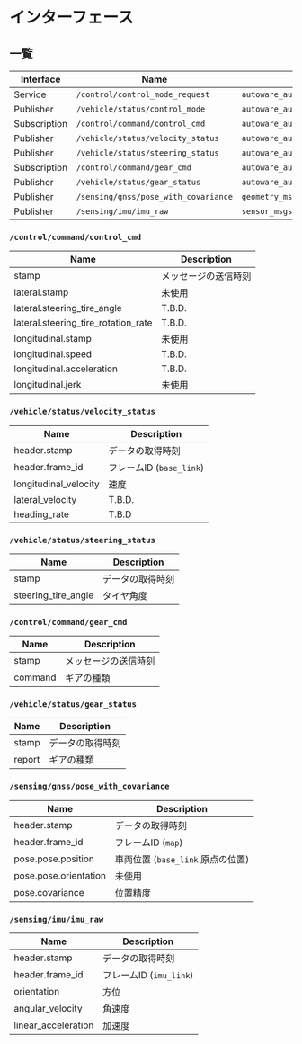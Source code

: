 # インターフェース

## 一覧

| Interface    | Name                                 | Type                                                     |
| ------------ | ------------------------------------ | -------------------------------------------------------- |
| Service      | `/control/control_mode_request`      | `autoware_auto_vehicle_msgs/srv/ControlModeCommand`      |
| Publisher    | `/vehicle/status/control_mode`       | `autoware_auto_vehicle_msgs/msg/ControlModeReport`       |
| Subscription | `/control/command/control_cmd`       | `autoware_auto_control_msgs/msg/AckermannControlCommand` |
| Publisher    | `/vehicle/status/velocity_status`    | `autoware_auto_vehicle_msgs/msg/VelocityReport`          |
| Publisher    | `/vehicle/status/steering_status`    | `autoware_auto_vehicle_msgs/msg/SteeringReport`          |
| Subscription | `/control/command/gear_cmd`          | `autoware_auto_vehicle_msgs/msg/GearCommand`             |
| Publisher    | `/vehicle/status/gear_status`        | `autoware_auto_vehicle_msgs/msg/GearReport`              |
| Publisher    | `/sensing/gnss/pose_with_covariance` | `geometry_msgs/msg/PoseWithCovarianceStamped`            |
| Publisher    | `/sensing/imu/imu_raw`               | `sensor_msgs/msg/Imu`                                    |

<!--
| Subscription | `/vehicle/status/actuation_status`   | `tier4_vehicle_msgs/msg/ActuationCommandStamped`          |
| Publisher | `/vehicle/status/actuation_status`   | `tier4_vehicle_msgs/msg/ActuationStatusStamped`          |
-->

### `/control/command/control_cmd`

| Name                                | Description          |
| ----------------------------------- | -------------------- |
| stamp                               | メッセージの送信時刻 |
| lateral.stamp                       | 未使用               |
| lateral.steering_tire_angle         | T.B.D.               |
| lateral.steering_tire_rotation_rate | T.B.D.               |
| longitudinal.stamp                  | 未使用               |
| longitudinal.speed                  | T.B.D.               |
| longitudinal.acceleration           | T.B.D.               |
| longitudinal.jerk                   | 未使用               |

### `/vehicle/status/velocity_status`

| Name                  | Description              |
| --------------------- | ------------------------ |
| header.stamp          | データの取得時刻         |
| header.frame_id       | フレームID (`base_link`) |
| longitudinal_velocity | 速度                     |
| lateral_velocity      | T.B.D.                   |
| heading_rate          | T.B.D                    |

### `/vehicle/status/steering_status`

| Name                | Description      |
| ------------------- | ---------------- |
| stamp               | データの取得時刻 |
| steering_tire_angle | タイヤ角度       |

### `/control/command/gear_cmd`

| Name    | Description          |
| ------- | -------------------- |
| stamp   | メッセージの送信時刻 |
| command | ギアの種類           |

### `/vehicle/status/gear_status`

| Name   | Description      |
| ------ | ---------------- |
| stamp  | データの取得時刻 |
| report | ギアの種類       |

### `/sensing/gnss/pose_with_covariance`

| Name                  | Description                       |
| --------------------- | --------------------------------- |
| header.stamp          | データの取得時刻                  |
| header.frame_id       | フレームID (`map`)                |
| pose.pose.position    | 車両位置 (`base_link` 原点の位置) |
| pose.pose.orientation | 未使用                            |
| pose.covariance       | 位置精度                          |

### `/sensing/imu/imu_raw`

| Name                | Description             |
| ------------------- | ----------------------- |
| header.stamp        | データの取得時刻        |
| header.frame_id     | フレームID (`imu_link`) |
| orientation         | 方位                    |
| angular_velocity    | 角速度                  |
| linear_acceleration | 加速度                  |
